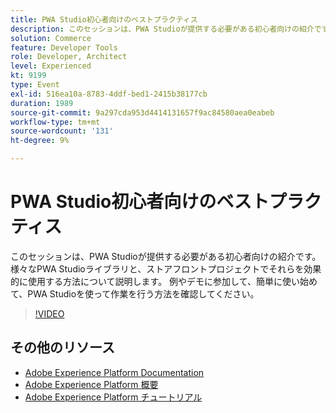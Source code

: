 ```yaml
---
title: PWA Studio初心者向けのベストプラクティス
description: このセッションは、PWA Studioが提供する必要がある初心者向けの紹介です。 様々なPWA Studioライブラリと、ストアフロントプロジェクトでそれらを効果的に使用する方法について説明します。 例やデモに参加して、簡単に使い始めて、PWA Studioを使って作業を行う方法を確認してください。
solution: Commerce
feature: Developer Tools
role: Developer, Architect
level: Experienced
kt: 9199
type: Event
exl-id: 516ea10a-8783-4ddf-bed1-2415b38177cb
duration: 1989
source-git-commit: 9a297cda953d4414131657f9ac84580aea0eabeb
workflow-type: tm+mt
source-wordcount: '131'
ht-degree: 9%

---
```


# PWA Studio初心者向けのベストプラクティス

このセッションは、PWA Studioが提供する必要がある初心者向けの紹介です。
様々なPWA Studioライブラリと、ストアフロントプロジェクトでそれらを効果的に使用する方法について説明します。
例やデモに参加して、簡単に使い始めて、PWA Studioを使って作業を行う方法を確認してください。

>[!VIDEO](https://video.tv.adobe.com/v/337764/?quality=12&learn=on&hidetitle=true)

## その他のリソース

- [Adobe Experience Platform Documentation](https://experienceleague.adobe.com/docs/experience-platform.html?lang=ja)
- [Adobe Experience Platform 概要](https://experienceleague.adobe.com/docs/experience-platform/landing/home.html?lang=ja)
- [Adobe Experience Platform チュートリアル](https://experienceleague.adobe.com/docs/platform-learn/tutorials/overview.html?lang=ja)
